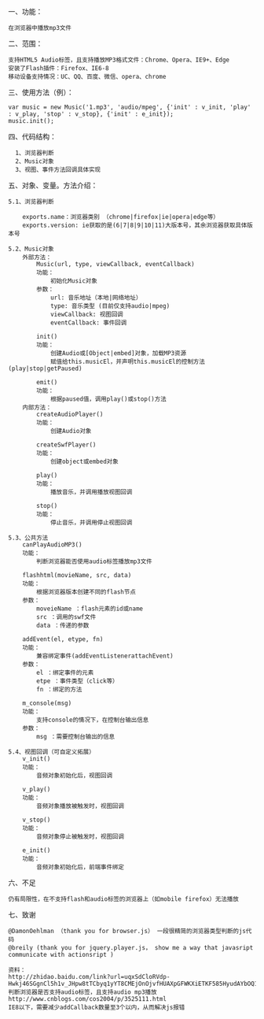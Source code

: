 一、功能：

	在浏览器中播放mp3文件

二、范围：

	支持HTML5 Audio标签，且支持播放MP3格式文件：Chrome、Opera、IE9+、Edge
	安装了Flash插件：Firefox、IE6-8
 	移动设备支持情况：UC、QQ、百度、微信、opera、chrome

三、使用方法（例）：

	var music = new Music('1.mp3', 'audio/mpeg', {'init' : v_init, 'play' : v_play, 'stop' : v_stop}, {'init' : e_init});
	music.init();
      
四、代码结构：

      1、浏览器判断
      2、Music对象
      3、视图、事件方法回调具体实现
      
五、对象、变量。方法介绍：

	5.1、浏览器判断
	
		exports.name：浏览器类别 （chrome|firefox|ie|opera|edge等）
		exports.version: ie获取的是(6|7|8|9|10|11)大版本号，其余浏览器获取具体版本号
      
	5.2、Music对象
		外部方法：
			Music(url, type, viewCallback, eventCallback)
			功能：
				初始化Music对象
			参数：
				url: 音乐地址（本地|网络地址）
				type: 音乐类型 (目前仅支持audio|mpeg)
				viewCallback: 视图回调
				eventCallback: 事件回调
             
            init()
			功能：
				创建Audio或[Object|embed]对象，加载MP3资源
				赋值给this.musicEl，并声明this.musicEl的控制方法(play|stop|getPaused)
            
            emit()
			功能：
          		根据paused值，调用play()或stop()方法	
		内部方法：
			createAudioPlayer()
			功能：
				创建Audio对象
            
            createSwfPlayer()
			功能：
				创建object或embed对象
          	
          	play()
      		功能：
      			播放音乐，并调用播放视图回调
      			
      		stop()
      		功能：
      			停止音乐，并调用停止视图回调
      
	5.3、公共方法
		canPlayAudioMP3()
		功能：
			判断浏览器能否使用audio标签播放mp3文件
	        
		flashhtml(movieName, src, data)
		功能：
			根据浏览器版本创建不同的flash节点
		参数：
			moveieName ：flash元素的id或name
			src ：调用的swf文件
			data ：传递的参数
	      
		addEvent(el, etype, fn)
		功能：
			兼容绑定事件(addEventListenerattachEvent)
		参数：
			el ：绑定事件的元素
			etpe ：事件类型（click等）
			fn ：绑定的方法
	        
		m_console(msg)
		功能：
			支持console的情况下，在控制台输出信息
		参数：
			msg ：需要控制台输出的信息
            
	5.4、视图回调（可自定义拓展）
		v_init()
		功能：
			音频对象初始化后，视图回调
	        
		v_play()
		功能：
			音频对象播放被触发时，视图回调
	        
		v_stop()
		功能：
			音频对象停止被触发时，视图回调
	        
		e_init()
		功能：
			音频对象初始化后，前端事件绑定
			
六、不足

	仍有局限性，在不支持flash和audio标签的浏览器上（如mobile firefox）无法播放

七、致谢

	@DamonOehlman （thank you for browser.js） 一段很精简的浏览器类型判断的js代码
	@breily (thank you for jquery.player.js， show me a way that javasript communicate with actionsript ) 
	
	资料：
	http://zhidao.baidu.com/link?url=uqxSdCloRVdp-Hwkj46SGgnCl5h1v_JHpw8tTCbyq1yYT8CMEjOnOjvfHUAXpGFWKXiETKF585HyudAYbOQ1Ja
	判断浏览器是否支持audio标签，且支持audio mp3播放
	http://www.cnblogs.com/cos2004/p/3525111.html
	IE8以下，需要减少addCallback数量至3个以内，从而解决js报错
	
            
